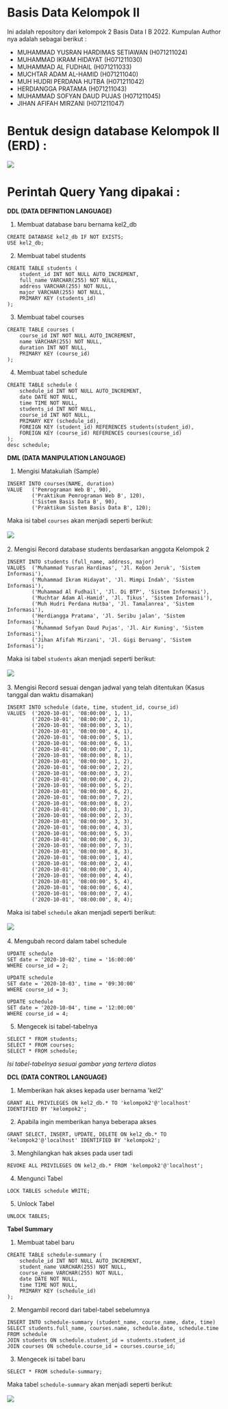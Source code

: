 # Basis Data Kelompok II

Ini adalah repository dari kelompok 2 Basis Data I B 2022.
Kumpulan Author nya adalah sebagai berikut :

- MUHAMMAD YUSRAN HARDIMAS SETIAWAN (H071211024)
- MUHAMMAD IKRAM HIDAYAT (H071211030)
- MUHAMMAD AL FUDHAIL (H071211033)
- MUCHTAR ADAM AL-HAMID (H071211040)
- MUH HUDRI PERDANA HUTBA (H071211042)
- HERDIANGGA PRATAMA (H071211043)
- MUHAMMAD SOFYAN DAUD PUJAS (H071211045)
- JIHAN AFIFAH MIRZANI (H071211047)

# Bentuk design database Kelompok II (ERD) :

<img src="assets/design-database.jpg">

# Perintah Query Yang dipakai :

**DDL (DATA DEFINITION LANGUAGE)**

1. Membuat database baru bernama kel2_db

```
CREATE DATABASE kel2_db IF NOT EXISTS;
USE kel2_db;
```

2. Membuat tabel students

```
CREATE TABLE students (
    student_id INT NOT NULL AUTO_INCREMENT,
    full_name VARCHAR(255) NOT NULL,
    address VARCHAR(255) NOT NULL,
    major VARCHAR(255) NOT NULL,
    PRIMARY KEY (students_id)
);
```

3. Membuat tabel courses

```
CREATE TABLE courses (
	course_id INT NOT NULL AUTO_INCREMENT,
	name VARCHAR(255) NOT NULL,
	duration INT NOT NULL,
	PRIMARY KEY (course_id)
);
```

4. Membuat tabel schedule

```
CREATE TABLE schedule (
    schedule_id INT NOT NULL AUTO_INCREMENT,
    date DATE NOT NULL,
    time TIME NOT NULL,
    students_id INT NOT NULL,
    course_id INT NOT NULL,
    PRIMARY KEY (schedule_id),
    FOREIGN KEY (student_id) REFERENCES students(student_id),
    FOREIGN KEY (course_id) REFERENCES courses(course_id)
);
desc schedule;
```

**DML (DATA MANIPULATION LANGUAGE)**

1. Mengisi Matakuliah (Sample)

```
INSERT INTO courses(NAME, duration)
VALUE   ('Pemrograman Web B', 90),
        ('Praktikum Pemrograman Web B', 120),
        ('Sistem Basis Data B', 90),
        ('Praktikum Sistem Basis Data B', 120);
```

Maka isi tabel `courses` akan menjadi seperti berikut:
<br><br><img src="assets/TableCourse.png"><br><br> 2. Mengisi Record database students berdasarkan anggota Kelompok 2

```
INSERT INTO students (full_name, address, major)
VALUES  ('Muhammad Yusran Hardimas', 'Jl. Kebon Jeruk', 'Sistem Informasi'),
        ('Muhammad Ikram Hidayat', 'Jl. Mimpi Indah', 'Sistem Informasi'),
        ('Muhammad Al Fudhail', 'Jl. Di BTP', 'Sistem Informasi'),
        ('Muchtar Adam Al-Hamid', 'Jl. Tikus', 'Sistem Informasi'),
        ('Muh Hudri Perdana Hutba', 'Jl. Tamalanrea', 'Sistem Informasi'),
        ('Herdiangga Pratama', 'Jl. Seribu jalan', 'Sistem Informasi'),
        ('Muhammad Sofyan Daud Pujas', 'Jl. Air Kuning', 'Sistem Informasi'),
        ('Jihan Afifah Mirzani', 'Jl. Gigi Beruang', 'Sistem Informasi');
```

Maka isi tabel `students` akan menjadi seperti berikut:
<br><br><img src="assets/TableStudent.png"><br><br> 3. Mengisi Record sesuai dengan jadwal yang telah ditentukan (Kasus tanggal dan waktu disamakan)

```
INSERT INTO schedule (date, time, student_id, course_id)
VALUES  ('2020-10-01', '08:00:00', 1, 1),
        ('2020-10-01', '08:00:00', 2, 1),
        ('2020-10-01', '08:00:00', 3, 1),
        ('2020-10-01', '08:00:00', 4, 1),
        ('2020-10-01', '08:00:00', 5, 1),
        ('2020-10-01', '08:00:00', 6, 1),
        ('2020-10-01', '08:00:00', 7, 1),
        ('2020-10-01', '08:00:00', 8, 1),
        ('2020-10-01', '08:00:00', 1, 2),
        ('2020-10-01', '08:00:00', 2, 2),
        ('2020-10-01', '08:00:00', 3, 2),
        ('2020-10-01', '08:00:00', 4, 2),
        ('2020-10-01', '08:00:00', 5, 2),
        ('2020-10-01', '08:00:00', 6, 2),
        ('2020-10-01', '08:00:00', 7, 2),
        ('2020-10-01', '08:00:00', 8, 2),
        ('2020-10-01', '08:00:00', 1, 3),
        ('2020-10-01', '08:00:00', 2, 3),
        ('2020-10-01', '08:00:00', 3, 3),
        ('2020-10-01', '08:00:00', 4, 3),
        ('2020-10-01', '08:00:00', 5, 3),
        ('2020-10-01', '08:00:00', 6, 3),
        ('2020-10-01', '08:00:00', 7, 3),
        ('2020-10-01', '08:00:00', 8, 3),
        ('2020-10-01', '08:00:00', 1, 4),
        ('2020-10-01', '08:00:00', 2, 4),
        ('2020-10-01', '08:00:00', 3, 4),
        ('2020-10-01', '08:00:00', 4, 4),
        ('2020-10-01', '08:00:00', 5, 4),
        ('2020-10-01', '08:00:00', 6, 4),
        ('2020-10-01', '08:00:00', 7, 4),
        ('2020-10-01', '08:00:00', 8, 4);
```

Maka isi tabel `schedule` akan menjadi seperti berikut:
<br><br><img src="assets/TableSchedule.png"><br><br> 4. Mengubah record dalam tabel schedule

```
UPDATE schedule
SET date = '2020-10-02', time = '16:00:00'
WHERE course_id = 2;

UPDATE schedule
SET date = '2020-10-03', time = '09:30:00'
WHERE course_id = 3;

UPDATE schedule
SET date = '2020-10-04', time = '12:00:00'
WHERE course_id = 4;
```

5. Mengecek isi tabel-tabelnya

```
SELECT * FROM students;
SELECT * FROM courses;
SELECT * FROM schedule;
```

_Isi tabel-tabelnya sesuai gambar yang tertera diatas_

**DCL (DATA CONTROL LANGUAGE)**

1. Memberikan hak akses kepada user bernama 'kel2'

```
GRANT ALL PRIVILEGES ON kel2_db.* TO 'kelompok2'@'localhost' IDENTIFIED BY 'kelompok2';
```

2. Apabila ingin memberikan hanya beberapa akses

```
GRANT SELECT, INSERT, UPDATE, DELETE ON kel2_db.* TO 'kelompok2'@'localhost' IDENTIFIED BY 'kelompok2';
```

3. Menghilangkan hak akses pada user tadi

```
REVOKE ALL PRIVILEGES ON kel2_db.* FROM 'kelompok2'@'localhost';
```

4. Mengunci Tabel

```
LOCK TABLES schedule WRITE;
```

5. Unlock Tabel

```
UNLOCK TABLES;
```

**Tabel Summary**

1. Membuat tabel baru

```
CREATE TABLE schedule-summary (
    schedule_id INT NOT NULL AUTO_INCREMENT,
    student_name VARCHAR(255) NOT NULL,
    course_name VARCHAR(255) NOT NULL,
    date DATE NOT NULL,
    time TIME NOT NULL,
    PRIMARY KEY (schedule_id)
);
```

2. Mengambil record dari tabel-tabel sebelumnya

```
INSERT INTO schedule-summary (student_name, course_name, date, time)
SELECT students.full_name, courses.name, schedule.date, schedule.time
FROM schedule
JOIN students ON schedule.student_id = students.student_id
JOIN courses ON schedule.course_id = courses.course_id;
```

3. Mengecek isi tabel baru

```
SELECT * FROM schedule-summary;
```

Maka tabel `schedule-summary` akan menjadi seperti berikut:
<br><br><img src="assets/TableSummary.png"><br><br>
